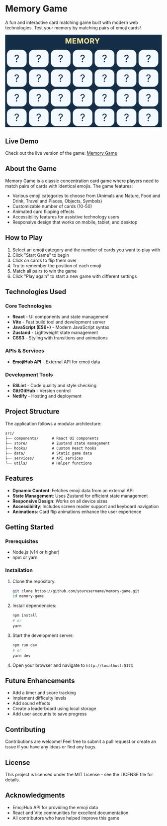 # Memory Game

A fun and interactive card matching game built with modern web technologies. Test your memory by matching pairs of emoji cards!

![Memory Game Screenshot](./src/imgs/memory.png)

## Live Demo

Check out the live version of the game: [Memory Game](https://memorygamey.netlify.app)

## About the Game

Memory Game is a classic concentration card game where players need to match pairs of cards with identical emojis. The game features:

- Various emoji categories to choose from (Animals and Nature, Food and Drink, Travel and Places, Objects, Symbols)
- Customizable number of cards (10-50)
- Animated card flipping effects
- Accessibility features for assistive technology users
- Responsive design that works on mobile, tablet, and desktop

## How to Play

1. Select an emoji category and the number of cards you want to play with
2. Click "Start Game" to begin
3. Click on cards to flip them over
4. Try to remember the position of each emoji
5. Match all pairs to win the game
6. Click "Play again" to start a new game with different settings

## Technologies Used

### Core Technologies
- **React** - UI components and state management
- **Vite** - Fast build tool and development server
- **JavaScript (ES6+)** - Modern JavaScript syntax
- **Zustand** - Lightweight state management
- **CSS3** - Styling with transitions and animations

### APIs & Services
- **EmojiHub API** - External API for emoji data

### Development Tools
- **ESLint** - Code quality and style checking
- **Git/GitHub** - Version control
- **Netlify** - Hosting and deployment

## Project Structure

The application follows a modular architecture:

```
src/
├── components/      # React UI components
├── store/           # Zustand state management
├── hooks/           # Custom React hooks
├── data/            # Static game data
├── services/        # API services
└── utils/           # Helper functions
```

## Features

- **Dynamic Content**: Fetches emoji data from an external API
- **State Management**: Uses Zustand for efficient state management
- **Responsive Design**: Works on all device sizes
- **Accessibility**: Includes screen reader support and keyboard navigation
- **Animations**: Card flip animations enhance the user experience

## Getting Started

### Prerequisites

- Node.js (v14 or higher)
- npm or yarn

### Installation

1. Clone the repository:
   ```bash
   git clone https://github.com/yourusername/memory-game.git
   cd memory-game
   ```

2. Install dependencies:
   ```bash
   npm install
   # or
   yarn
   ```

3. Start the development server:
   ```bash
   npm run dev
   # or
   yarn dev
   ```

4. Open your browser and navigate to `http://localhost:5173`

## Future Enhancements

- Add a timer and score tracking
- Implement difficulty levels
- Add sound effects
- Create a leaderboard using local storage
- Add user accounts to save progress

## Contributing

Contributions are welcome! Feel free to submit a pull request or create an issue if you have any ideas or find any bugs.

## License

This project is licensed under the MIT License - see the LICENSE file for details.

## Acknowledgments

- EmojiHub API for providing the emoji data
- React and Vite communities for excellent documentation
- All contributors who have helped improve this game
